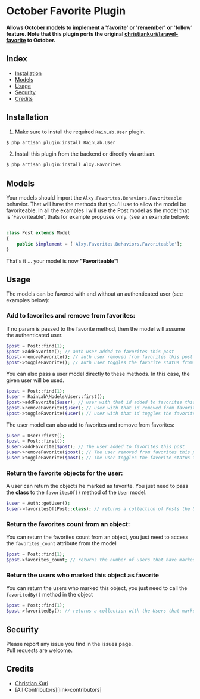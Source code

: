 # October Favorite Plugin


**Allows October models to implement a 'favorite' or 'remember' or 'follow' feature. Note that this plugin ports the original [christiankuri/laravel-favorite](https://github.com/ChristianKuri/laravel-favorite) to October.**

## Index

- [Installation](#installation)
- [Models](#models)
- [Usage](#usage)
- [Security](#security)
- [Credits](#credits)

## Installation

1) Make sure to install the required ``RainLab.User`` plugin.

```bash
$ php artisan plugin:install RainLab.User
```

2) Install this plugin from the backend or directly via artisan.

```bash
$ php artisan plugin:install Alxy.Favorites
```

## Models

Your models should import the `Alxy.Favorites.Behaviors.Favoriteable` behavior. That will have the methods that you'll use to allow the model be favoriteable.
In all the examples I will use the Post model as the model that is 'Favoriteable', thats for example propuses only.
(see an example below):

```php

class Post extends Model
{
    public $implement = ['Alxy.Favorites.Behaviors.Favoriteable'];
}
```

That's it ... your model is now **"Favoriteable"**!

## Usage

The models can be favored with and without an authenticated user
(see examples below):

### Add to favorites and remove from favorites:

If no param is passed to the favorite method, then the model will assume the authenticated user.

``` php
$post = Post::find(1);
$post->addFavorite(); // auth user added to favorites this post
$post->removeFavorite(); // auth user removed from favorites this post
$post->toggleFavorite(); // auth user toggles the favorite status from this post
```

You can also pass a user model directly to these methods. In this case, the given user will be used.

``` php
$post = Post::find(1);
$user = RainLab\Models\User::first();
$post->addFavorite($user); // user with that id added to favorites this post
$post->removeFavorite($user); // user with that id removed from favorites this post
$post->toggleFavorite($user); // user with that id toggles the favorite status from this post
```

The user model can also add to favorites and remove from favorites:

``` php
$user = User::first();
$post = Post::first();
$user->addFavorite($post); // The user added to favorites this post
$user->removeFavorite($post); // The user removed from favorites this post
$user->toggleFavorite($post); // The user toggles the favorite status from this post
```

### Return the favorite objects for the user:

A user can return the objects he marked as favorite. 
You just need to pass the **class** to the `favoritesOf()` method of the `User` model.

``` php
$user = Auth::getUser();
$user->favoritesOf(Post::class); // returns a collection of Posts the User has marked as favorite
```

### Return the favorites count from an object:

You can return the favorites count from an object, you just need to access the `favorites_count` attribute from the model

``` php
$post = Post::find(1);
$post->favorites_count; // returns the number of users that have marked as favorite this object.
```

### Return the users who marked this object as favorite

You can return the users who marked this object, you just need to call the `favoritedBy()` method in the object

``` php
$post = Post::find(1);
$post->favoritedBy(); // returns a collection with the Users that marked the post as favorite.
```

## Security

Please report any issue you find in the issues page.  
Pull requests are welcome.

## Credits

- [Christian Kuri](https://github.com/ChristianKuri)
- [All Contributors][link-contributors]

